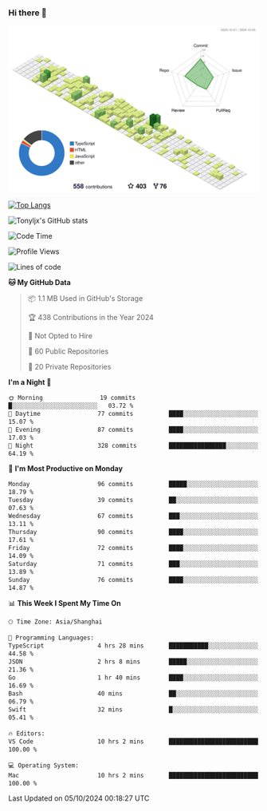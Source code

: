 ### Hi there 👋

![](./profile-3d-contrib/profile-green-animate.svg)

 

[![Top Langs](https://github-readme-stats.vercel.app/api/top-langs/?username=tonyljx)](https://github.com/anuraghazra/github-readme-stats)

![Tonyljx's GitHub stats](https://github-readme-stats.vercel.app/api?username=tonyljx&theme=default&show_icons=true)

 

<!--START_SECTION:waka-->
![Code Time](http://img.shields.io/badge/Code%20Time-768%20hrs%2025%20mins-blue)

![Profile Views](http://img.shields.io/badge/Profile%20Views-4-blue)

![Lines of code](https://img.shields.io/badge/From%20Hello%20World%20I%27ve%20Written-620.8%20thousand%20lines%20of%20code-blue)

**🐱 My GitHub Data** 

> 📦 1.1 MB Used in GitHub's Storage 
 > 
> 🏆 438 Contributions in the Year 2024
 > 
> 🚫 Not Opted to Hire
 > 
> 📜 60 Public Repositories 
 > 
> 🔑 20 Private Repositories 
 > 
**I'm a Night 🦉** 

```text
🌞 Morning                19 commits          █░░░░░░░░░░░░░░░░░░░░░░░░   03.72 % 
🌆 Daytime                77 commits          ████░░░░░░░░░░░░░░░░░░░░░   15.07 % 
🌃 Evening                87 commits          ████░░░░░░░░░░░░░░░░░░░░░   17.03 % 
🌙 Night                  328 commits         ████████████████░░░░░░░░░   64.19 % 
```
📅 **I'm Most Productive on Monday** 

```text
Monday                   96 commits          █████░░░░░░░░░░░░░░░░░░░░   18.79 % 
Tuesday                  39 commits          ██░░░░░░░░░░░░░░░░░░░░░░░   07.63 % 
Wednesday                67 commits          ███░░░░░░░░░░░░░░░░░░░░░░   13.11 % 
Thursday                 90 commits          ████░░░░░░░░░░░░░░░░░░░░░   17.61 % 
Friday                   72 commits          ████░░░░░░░░░░░░░░░░░░░░░   14.09 % 
Saturday                 71 commits          ███░░░░░░░░░░░░░░░░░░░░░░   13.89 % 
Sunday                   76 commits          ████░░░░░░░░░░░░░░░░░░░░░   14.87 % 
```


📊 **This Week I Spent My Time On** 

```text
🕑︎ Time Zone: Asia/Shanghai

💬 Programming Languages: 
TypeScript               4 hrs 28 mins       ███████████░░░░░░░░░░░░░░   44.58 % 
JSON                     2 hrs 8 mins        █████░░░░░░░░░░░░░░░░░░░░   21.36 % 
Go                       1 hr 40 mins        ████░░░░░░░░░░░░░░░░░░░░░   16.69 % 
Bash                     40 mins             ██░░░░░░░░░░░░░░░░░░░░░░░   06.79 % 
Swift                    32 mins             █░░░░░░░░░░░░░░░░░░░░░░░░   05.41 % 

🔥 Editors: 
VS Code                  10 hrs 2 mins       █████████████████████████   100.00 % 

💻 Operating System: 
Mac                      10 hrs 2 mins       █████████████████████████   100.00 % 
```


 Last Updated on 05/10/2024 00:18:27 UTC
<!--END_SECTION:waka-->
